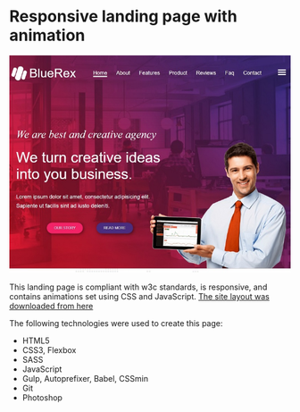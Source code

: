 **Responsive landing page with animation**
=================

![screenshot of sample](Sample.jpg)

This landing page is compliant with w3c standards, is responsive, and contains animations set using CSS and JavaScript.
[The site layout was downloaded from here](https://psd.in.ua/kreativnyiy-maket-sayta-dlya-kompanii/)

The following technologies were used to create this page:
* HTML5
* CSS3, Flexbox
* SASS
* JavaScript
* Gulp, Autoprefixer, Babel, CSSmin
* Git
* Photoshop
